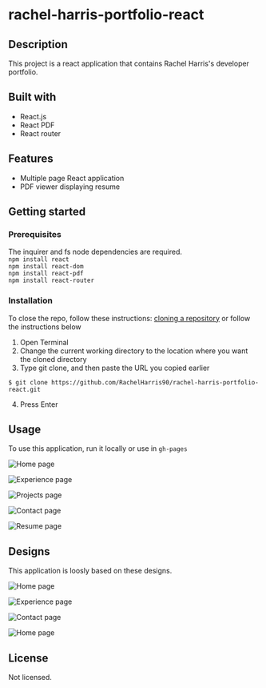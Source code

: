 # rachel-harris-portfolio-react

## Description
This project is a react application that contains Rachel Harris's developer portfolio.

## Built with
* React.js
* React PDF
* React router

## Features
* Multiple page React application
* PDF viewer displaying resume

## Getting started
### Prerequisites
The inquirer and fs node dependencies are required.  
`npm install react`  
`npm install react-dom`  
`npm install react-pdf`   
`npm install react-router`  

### Installation
To close the repo, follow these instructions:
[cloning a repository](https://docs.github.com/en/repositories/creating-and-managing-repositories/cloning-a-repository) or follow the instructions below

1. Open Terminal
2. Change the current working directory to the location where you want the cloned directory
3. Type git clone, and then paste the URL you copied earlier
```
$ git clone https://github.com/RachelHarris90/rachel-harris-portfolio-react.git
```
4. Press Enter

## Usage
To use this application, run it locally or use in `gh-pages`

![Home page](/assets/examples/profile-page.png) 

![Experience page](/assets/examples/experience-page.png) 

![Projects page](/assets/examples/projects-page.png) 

![Contact page](/assets/examples/contact-page.png) 

![Resume page](/assets/examples/resume-page.png) 

## Designs
This application is loosly based on these designs.

![Home page](/assets/designs/portfolio-design-home.jpg) 

![Experience page](/assets/designs/portfolio-design-experience.jpg) 

![Contact page](/assets/designs/portfolio-design-contact.jpg) 

![Home page](/assets/designs/portfolio-design-resume.jpg) 

## License
Not licensed.